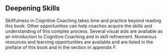 ## Deepening Skills

Skillfulness in Cognitive Coaching takes time and practice beyond reading this book. Other opportunities can help coaches acquire the skills and understanding of this complex process. Several visual aids are available as an introduction to Cognitive Coaching and in skill refinement. Numerous resources and learning opportunities are available and are listed in the preface of this book and in the section in appendix F.